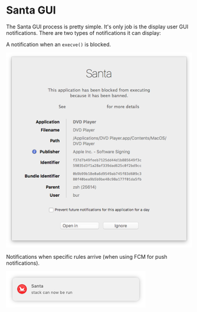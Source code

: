 # Santa GUI

The Santa GUI process is pretty simple. It's only job is the display user GUI
notifications. There are two types of notifications it can display:

A notification when an `execve()` is blocked.

![Block](block.png)

Notifications when specific rules arrive (when using FCM for push
notifications).

![Notification](push.png)
